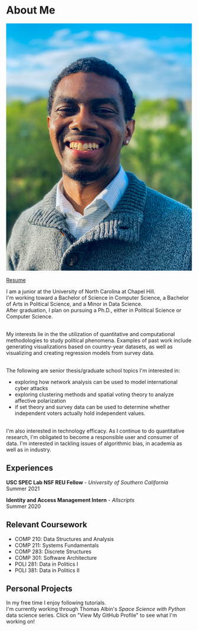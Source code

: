 # About Me
![image](images/headshot.JPEG)

<a href="https://wdtaylor30.github.io/resume/Taylor_resume.pdf">Resume</a>

I am a junior at the University of North Carolina at Chapel Hill. <br>
I'm working toward a Bachelor of Science in Computer Science, a Bachelor
of Arts in Political Science, and a Minor in Data Science. <br>
After graduation, I plan on pursuing a Ph.D., either in Political Science or Computer Science.<br> <br>

My interests lie in the the utilization of quantitative and computational methodologies to study political phenomena.
Examples of past work include generating visualizations based on country-year datasets, as well as visualizing and creating regression models from survey data. <br> <br>

The following are senior thesis/graduate school topics I'm interested in:
- exploring how network analysis can be used to model international cyber attacks
- exploring clustering methods and spatial voting theory to analyze affective polarization
- if set theory and survey data can be used to determine whether independent voters actually hold independent values.<br> <br>

I'm also interested in technology efficacy.
As I continue to do quantitative research, I'm obligated to become a
responsible user and consumer of data. I'm interested in tackling
issues of algorithmic bias, in academia as well as in industry.

## Experiences
**USC SPEC Lab NSF REU Fellow** - _University of Southern California_ <br>
Summer 2021

**Identity and Access Management Intern** - _Allscripts_ <br>
Summer 2020 <br>

## Relevant Coursework
- COMP 210: Data Structures and Analysis
- COMP 211: Systems Fundamentals
- COMP 283: Discrete Structures
- COMP 301: Software Architecture
- POLI 281: Data in Politics I
- POLI 381: Data in Politics II

## Personal Projects
In my free time I enjoy following tutorials. <br>
I'm currently working through Thomas Albin's _Space Science with Python_ data science series. Click on "View My GitHub Profile" to see what I'm
 working on!
